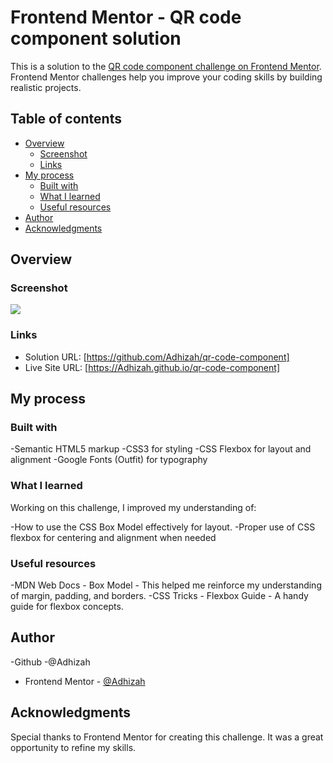 # Frontend Mentor - QR code component solution

This is a solution to the [QR code component challenge on Frontend Mentor](https://www.frontendmentor.io/challenges/qr-code-component-iux_sIO_H). Frontend Mentor challenges help you improve your coding skills by building realistic projects. 

## Table of contents

- [Overview](#overview)
  - [Screenshot](#screenshot)
  - [Links](#links)
- [My process](#my-process)
  - [Built with](#built-with)
  - [What I learned](#what-i-learned)
  - [Useful resources](#useful-resources)
- [Author](#author)
- [Acknowledgments](#acknowledgments)



## Overview

### Screenshot

![](./screenshot.jpg)



### Links

- Solution URL: [https://github.com/Adhizah/qr-code-component]
- Live Site URL: [https://Adhizah.github.io/qr-code-component]

## My process

### Built with

-Semantic HTML5 markup
-CSS3 for styling
-CSS Flexbox for layout and alignment
-Google Fonts (Outfit) for typography



### What I learned
Working on this challenge, I improved my understanding of:

-How to use the CSS Box Model effectively for layout.
-Proper use of CSS flexbox for centering and alignment when needed

 

### Useful resources

-MDN Web Docs - Box Model - This helped me reinforce my understanding of margin, padding, and borders.
-CSS Tricks - Flexbox Guide - A handy guide for flexbox concepts.

## Author

-Github -@Adhizah
- Frontend Mentor - [@Adhizah](https://www.frontendmentor.io/profile/adhizah)



## Acknowledgments

Special thanks to Frontend Mentor for creating this challenge. It was a great opportunity to refine my skills.
